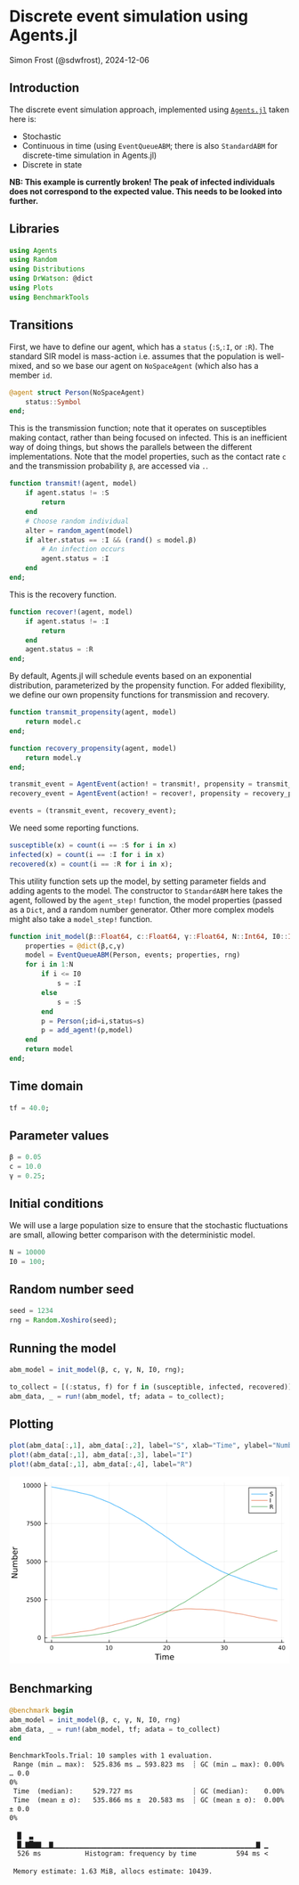 # Discrete event simulation using Agents.jl
Simon Frost (@sdwfrost), 2024-12-06

## Introduction

The discrete event simulation approach, implemented using [`Agents.jl`](https://github.com/JuliaDynamics/Agents.jl) taken here is:

- Stochastic
- Continuous in time (using `EventQueueABM`; there is also `StandardABM` for discrete-time simulation in Agents.jl)
- Discrete in state

**NB: This example is currently broken! The peak of infected individuals does not correspond to the expected value. This needs to be looked into further.**

## Libraries

```julia
using Agents
using Random
using Distributions
using DrWatson: @dict
using Plots
using BenchmarkTools
```




## Transitions

First, we have to define our agent, which has a `status` (`:S`,`:I`, or `:R`). The standard SIR model is mass-action i.e. assumes that the population is well-mixed, and so we base our agent on `NoSpaceAgent` (which also has a member `id`.

```julia
@agent struct Person(NoSpaceAgent)
    status::Symbol
end;
```





This is the transmission function; note that it operates on susceptibles making contact, rather than being focused on infected. This is an inefficient way of doing things, but shows the parallels between the different implementations. Note that the model properties, such as the contact rate `c` and the transmission probability `β`, are accessed via `.`.

```julia
function transmit!(agent, model)
    if agent.status != :S
        return
    end
    # Choose random individual
    alter = random_agent(model)
    if alter.status == :I && (rand() ≤ model.β)
        # An infection occurs
        agent.status = :I
    end
end;
```




This is the recovery function.

```julia
function recover!(agent, model)
    if agent.status != :I
        return
    end
    agent.status = :R
end;
```




By default, Agents.jl will schedule events based on an exponential distribution, parameterized by the propensity function. For added flexibility, we define our own propensity functions for transmission and recovery.

```julia
function transmit_propensity(agent, model)
    return model.c
end;
```


```julia
function recovery_propensity(agent, model)
    return model.γ
end;
```


```julia
transmit_event = AgentEvent(action! = transmit!, propensity = transmit_propensity)
recovery_event = AgentEvent(action! = recover!, propensity = recovery_propensity);
```


```julia
events = (transmit_event, recovery_event);
```




We need some reporting functions.

```julia
susceptible(x) = count(i == :S for i in x)
infected(x) = count(i == :I for i in x)
recovered(x) = count(i == :R for i in x);
```




This utility function sets up the model, by setting parameter fields and adding agents to the model. The constructor to `StandardABM` here takes the agent, followed by the `agent_step!` function, the model properties (passed as a `Dict`, and a random number generator. Other more complex models might also take a `model_step!` function.

```julia
function init_model(β::Float64, c::Float64, γ::Float64, N::Int64, I0::Int64, rng::AbstractRNG=Random.GLOBAL_RNG)
    properties = @dict(β,c,γ)
    model = EventQueueABM(Person, events; properties, rng)
    for i in 1:N
        if i <= I0
            s = :I
        else
            s = :S
        end
        p = Person(;id=i,status=s)
        p = add_agent!(p,model)
    end
    return model
end;
```




## Time domain

```julia
tf = 40.0;
```




## Parameter values

```julia
β = 0.05
c = 10.0
γ = 0.25;
```




## Initial conditions

We will use a large population size to ensure that the stochastic fluctuations are small, allowing better comparison with the deterministic model.

```julia
N = 10000
I0 = 100;
```




## Random number seed

```julia
seed = 1234
rng = Random.Xoshiro(seed);
```




## Running the model

```julia
abm_model = init_model(β, c, γ, N, I0, rng);
```


```julia
to_collect = [(:status, f) for f in (susceptible, infected, recovered)]
abm_data, _ = run!(abm_model, tf; adata = to_collect);
```




## Plotting

```julia
plot(abm_data[:,1], abm_data[:,2], label="S", xlab="Time", ylabel="Number")
plot!(abm_data[:,1], abm_data[:,3], label="I")
plot!(abm_data[:,1], abm_data[:,4], label="R")
```

![](figures/des_agentsjl_17_1.png)



## Benchmarking

```julia
@benchmark begin
abm_model = init_model(β, c, γ, N, I0, rng)
abm_data, _ = run!(abm_model, tf; adata = to_collect)
end
```

```
BenchmarkTools.Trial: 10 samples with 1 evaluation.
 Range (min … max):  525.836 ms … 593.823 ms  ┊ GC (min … max): 0.00% … 0.0
0%
 Time  (median):     529.727 ms               ┊ GC (median):    0.00%
 Time  (mean ± σ):   535.866 ms ±  20.583 ms  ┊ GC (mean ± σ):  0.00% ± 0.0
0%

  █  ▃                                                           
  █▁▇█▇▇▁▁▇▁▁▁▁▁▁▁▁▁▁▁▁▁▁▁▁▁▁▁▁▁▁▁▁▁▁▁▁▁▁▁▁▁▁▁▁▁▁▁▁▁▁▁▁▁▁▁▁▁▁▁▇ ▁
  526 ms           Histogram: frequency by time          594 ms <

 Memory estimate: 1.63 MiB, allocs estimate: 10439.
```


